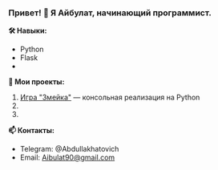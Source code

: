 ### Привет! 👋 Я Айбулат, начинающий программист.

**🛠️ Навыки:**  
- Python
- Flask 
-   

**🚀 Мои проекты:**  
1.  [Игра "Змейка"](https://github.com/Baizigitov/Snake.git) — консольная реализация на Python
2.   
3.  

**📫 Контакты:**  
- Telegram: @Abdullakhatovich
- Email: Aibulat90@gmail.com  
